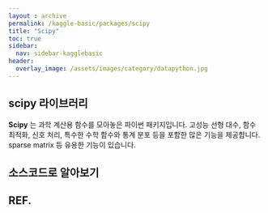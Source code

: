 ```yaml
---
layout : archive
permalink: /kaggle-basic/packages/scipy
title: "Scipy"
toc: true
sidebar:
  nav: sidebar-kagglebasic
header:
  overlay_image: /assets/images/category/datapython.jpg
---
```


## scipy 라이브러리

**Scipy** 는 과학 계산용 함수를 모아놓은 파이썬 패키지입니다.
고성능 선형 대수, 함수 최적화, 신호 처리, 특수한 수학 함수와 통계 분포 등을 포함한 많은 기능을 제공합니다. sparse matrix 등 유용한 기능이 있습니다.

## 소스코드로 알아보기

## REF.
